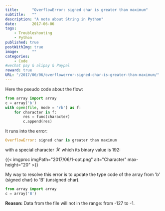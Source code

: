 ```yaml
---
title:      "OverflowError: signed char is greater than maximum"
subtitle:   ""
description: "A note about String in Python"
date:       2017-06-06
tags:
    - Troubleshooting
    - Python
published: true
postWithImg: true
image:      ""
categories:
    - Code
#wechat pay & alipay & Paypal
reward: true
URL: "/2017/06/06/overflowerror-signed-char-is-greater-than-maximum/"
---
```

Here the pseudo code about the flow:

~~~python
from array import array
c = array('b')
with open(file, mode = 'rb') as f:
    for character in f:
        res = func(character)
        c.append(res)
~~~

It runs into the error:

~~~python
OverflowError: signed char is greater than maximum
~~~

with a special character 'À' which its binary value is 192:

{{< imgproc imgPath="2017/06/1-opt.png" alt="Character" max-height="20" >}}

My way to resolve this error is to update the type code of the array from 'b' (signed char) to 'B' (unsigned char).

~~~python
from array import array
c = array('B')
~~~

**Reason:** Data from the file will not in the range: from -127 to -1.
